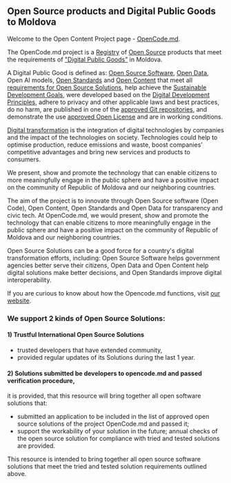 <!--
**opencode-md/opencode-md** is a ✨ _special_ ✨ repository because its `README.md` (this file) appears on your GitHub profile.

Here are some ideas to get you started:

- 🔭 I’m currently working on ...
- 🌱 I’m currently learning ...
- 👯 I’m looking to collaborate on ...
- 🤔 I’m looking for help with ...
- 💬 Ask me about ...
- 📫 How to reach me: ...
- 😄 Pronouns: ...
- ⚡ Fun fact: ...
-->
<h2>Open Source products and Digital Public Goods to Moldova</h2>

Welcome to the Open Content Project page - [OpenCode.md](https://opencode.md/en).

The OpenCode.md project is a [Registry](https://opencode.md/en/registry/) of [Open Source](https://en.wikipedia.org/wiki/Open_source) products that meet the requirements of ["Digital Public Goods"](https://opencode.md/en/about/digital-public-goods/) in Moldova.

A Digital Public Good is defined as: [Open Source Software](https://opencode.md/en/about/open-source-software/), [Open Data](https://opencode.md/en/about/open-data/), Open AI models, [Open Standards](https://opencode.md/en/about/open-standards/) and [Open Content](https://opencode.md/en/about/open-content/) that meet all [requirements for Open Source Solutions](https://opencode.md/en/about/requirements/), help achieve the [Sustainable Development Goals](https://opencode.md/en/about/sustainable-development-goals/), were developed based on the [Digital Development Principles](https://opencode.md/en/about/principles-digital-development/), adhere to privacy and other applicable laws and best practices, do no harm, are published in one of the [approved Git repositories](https://opencode.md/en/about/git-repositories/), and demonstrate the use [approved Open License](https://opencode.md/en/about/approved-open-licenses/) and are in working conditions.

[Digital transformation](https://en.wikipedia.org/wiki/Digital_transformation) is the integration of digital technologies by companies and the impact of the technologies on society.
Technologies could help to optimise production, reduce emissions and waste, boost companies’ competitive advantages and bring new services and products to consumers.

We present, show and promote the technology that can enable citizens to more meaningfully engage in the public sphere and have a positive impact on the community of Republic of Moldova and our neighboring countries.

The aim of the project is to innovate through Open Source software (Open Code), Open Content, Open Standards and Open Data for transparency and civic tech. At OpenCode.md, we would present, show and promote the technology that can enable citizens to more meaningfully engage in the public sphere and have a positive impact on the community of Republic of Moldova and our neighboring countries.

Open Source Solutions can be a good force for a country's digital transformation efforts, including: Open Source Software helps government agencies better serve their citizens, Open Data and Open Content help digital solutions make better decisions, and Open Standards improve digital interoperability.

If you are curious to know about how the Opencode.md functions, visit [our website](https://opencode.md/en).

<h3>We support 2 kinds of Open Source Solutions:</h3>
<h4>1) Trustful International Open Source Solutions </h4>

- trusted developers that have extended community, 
- provided regular updates of its Solutions during the last 1 year.

<h4>2)  Solutions submitted be developers to opencode.md and passed verification procedure,</h4>
it is provided, that this resource will bring together all open software solutions that:

- submitted an application to be included in the list of approved open source solutions of the project OpenCode.md and passed it;
- support the workability of your solution in the future; annual checks of the open source solution for compliance with tried and tested solutions are provided.

This resource is intended to bring together all open source software solutions that meet the tried and tested solution requirements outlined above.
